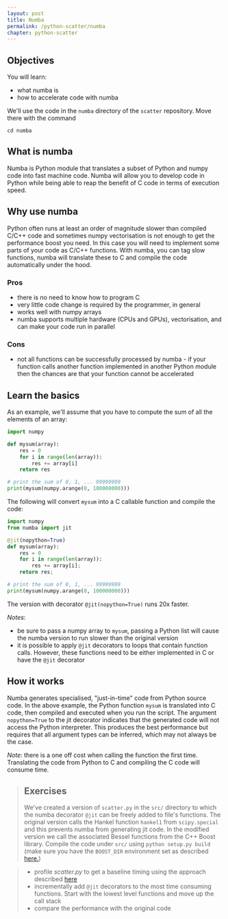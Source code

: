 ```yaml
---
layout: post
title: Numba
permalink: /python-scatter/numba
chapter: python-scatter
---
```


## Objectives

You will learn:

* what numba is
* how to accelerate code with numba

We'll use the code in the `numba` directory of the `scatter` repository.
Move there with the command
```
cd numba
```

## What is numba

Numba is Python module that translates a subset of Python and numpy code into fast machine code. Numba will allow you to develop code in Python while being able to reap the benefit of C code in terms of execution speed.

## Why use numba

Python often runs at least an order of magnitude slower than compiled C/C++ code and sometimes numpy vectorisation is not enough to get the performance boost you need.  In this case you will need to implement some parts of your code as C/C++ functions. With numba, you can tag slow functions, numba will translate these to C and compile the code automatically under the hood.

### Pros

 * there is no need to know how to program C
 * very little code change is required by the programmer, in general
 * works well with numpy arrays
 * numba supports multiple hardware (CPUs and GPUs), vectorisation, and can make your code run in parallel

### Cons

 * not all functions can be successfully processed by numba - if your function calls another function implemented in another Python module then the chances are that your function cannot be accelerated

## Learn the basics

As an example, we'll assume that you have to compute the sum of all the elements of an array:
```python
import numpy

def mysum(array):
    res = 0
    for i in range(len(array)):
        res += array[i]
    return res

# print the sum of 0, 1, ... 99999999
print(mysum(numpy.arange(0, 100000000)))
```
The following will convert `mysum` into a C callable function and compile the code:
```python
import numpy
from numba import jit

@jit(nopython=True)
def mysum(array):
    res = 0
    for i in range(len(array)):
        res += array[i];
    return res;

# print the sum of 0, 1, ... 99999999
print(mysum(numpy.arange(0, 100000000)))
```
The version with decorator `@jit(nopython=True)` runs 20x faster.

*Notes*:
 * be sure to pass a numpy array to `mysum`, passing a Python list will cause the numba version to run slower than the original version
 * it is possible to apply `@jit` decorators to loops that contain function calls. However, these functions need to be either implemented in C or have the `@jit` decorator

## How it works

Numba generates specialised, "just-in-time" code from Python source code.
In the above example, the Python function `mysum` is translated into C code,
then compiled and executed when you run the script.
The argument `nopython=True` to the jit decorator indicates that the generated
code will not access the Python interpreter. This produces the best performance
but requires that all argument types can be inferred, which may not always be the case.

*Note*: there is a one off cost when calling the function the first time. Translating the code from Python to C and compiling the C code will consume time.



> ## Exercises
> We've created a version of `scatter.py` in the `src/` directory
to which the numba decorator `@jit` can be freely added to file's functions.
The original version calls the Hankel function `hankel1` from `scipy.special`
and this prevents numba from generating jit code.
In the modified version we call the associated Bessel functions from the C++ Boost library.
Compile the code under `src/` using 
`python setup.py build` (make sure you have the `BOOST_DIR` environment set as described [here.](introduction))

> * profile *scatter.py* to get a baseline timing using the approach described [here](profiling)
> * incrementally add `@jit` decorators to the most time consuming functions. Start with the lowest level functions and move up the call stack
> * compare the performance with the original code

